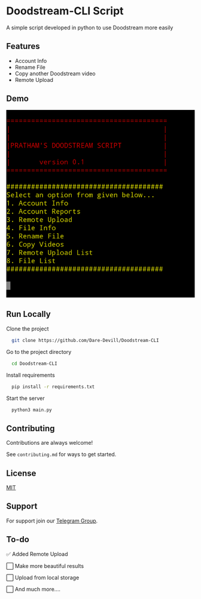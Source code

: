 
# Doodstream-CLI Script

A simple script developed in python to use Doodstream more easily




## Features

- Account Info
- Rename File
- Copy another Doodstream video
- Remote Upload

## Demo
![Click here](https://github.com/Dare-Devill/Doodstream-CLI/blob/main/demo.png)




## Run Locally

Clone the project

```bash
  git clone https://github.com/Dare-Devill/Doodstream-CLI
```

Go to the project directory

```bash
  cd Doodstream-CLI
```

Install requirements

```bash
  pip install -r requirements.txt
```

Start the server

```bash
  python3 main.py
```


## Contributing

Contributions are always welcome!

See `contributing.md` for ways to get started.



## License

[MIT](https://choosealicense.com/licenses/mit/)



## Support

For support join our [Telegram Group](https://telegram.me/pratham_vai).


## To-do
✅ Added Remote Upload 

⬜ Make more beautiful results

⬜ Upload from local storage 

⬜ And much more....


